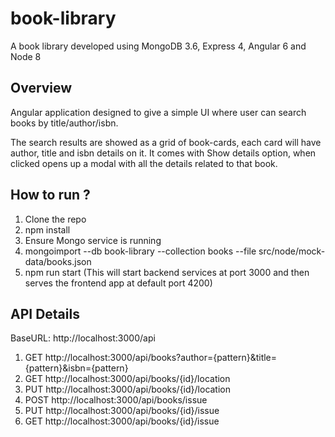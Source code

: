 # book-library

A book library developed using MongoDB 3.6, Express 4, Angular 6 and Node 8

## Overview

Angular application designed to give a simple UI where user can search books by title/author/isbn.

The search results are showed as a grid of book-cards, each card will have author, title and isbn details on it. It comes with Show details option, when clicked opens up a modal with all the details related to that book.

## How to run ?

1. Clone the repo
2. npm install
3. Ensure Mongo service is running
4. mongoimport --db book-library --collection books --file src/node/mock-data/books.json
5. npm run start (This will start backend services at port 3000 and then serves the frontend app at default port 4200)

## API Details

BaseURL: http://localhost:3000/api

1. GET http://localhost:3000/api/books?author={pattern}&title={pattern}&isbn={pattern}
2. GET http://localhost:3000/api/books/{id}/location
3. PUT http://localhost:3000/api/books/{id}/location
4. POST http://localhost:3000/api/books/issue
5. PUT http://localhost:3000/api/books/{id}/issue
6. GET http://localhost:3000/api/books/{id}/issue
